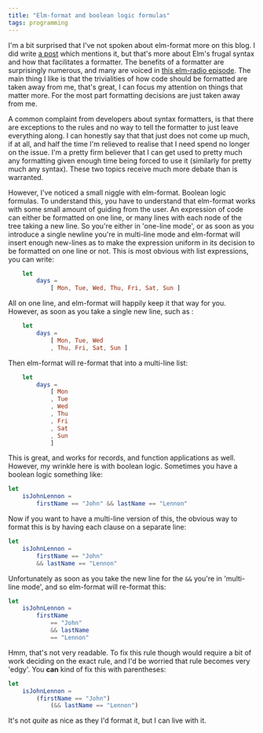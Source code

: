 ```yaml
---
title: "Elm-format and boolean logic formulas"
tags: programming
---
```


I'm a bit surprised that I've not spoken about elm-format more on this blog. I did write [a post](/posts/2021-01-27-frugal-syntax-formatter) which mentions it, but that's more about Elm's frugal syntax and how that facilitates a formatter. The benefits of a formatter are surprisingly numerous, and many are voiced in [this elm-radio episode](https://elm-radio.com/episode/elm-format/). The main thing I like is that the trivialities of how code should be formatted are taken away from me, that's great, I can focus my attention on things that matter more. For the most part formatting decisions are just taken away from me. 

A common complaint from developers about syntax formatters, is that there are exceptions to the rules and no way to tell the formatter to just leave everything along. I can honestly say that that just does not come up much, if at all, and half the time I'm relieved to realise that I need spend no longer on the issue. I'm a pretty firm believer that I can get used to pretty much any formatting given enough time being forced to use it (similarly for pretty much any syntax). These two topics receive much more debate than is warranted.

However, I've noticed a small niggle with elm-format. Boolean logic formulas. To understand this, you have to understand that elm-format works with some small amount of guiding from the user. An expression of code can either be formatted on one line, or many lines with each node of the tree taking a new line. So you're either in 'one-line mode', or as soon as you introduce a single newline you're in multi-line mode and elm-format will insert enough new-lines as to make the expression uniform in its decision to be formatted on one line or not. This is most obvious with list expressions, you can write:

```elm
    let
        days =
            [ Mon, Tue, Wed, Thu, Fri, Sat, Sun ]
```

All on one line, and elm-format will happily keep it that way for you. However, as soon as you take a single new line, such as :

```elm
    let
        days =
            [ Mon, Tue, Wed
            , Thu, Fri, Sat, Sun ]
```
Then elm-format will re-format that into a multi-line list:


```elm
    let
        days =
            [ Mon
            , Tue
            , Wed
            , Thu
            , Fri
            , Sat
            , Sun 
            ]
```

This is great, and works for records, and function applications as well. However, my wrinkle here is with boolean logic. Sometimes you have a boolean logic something like:

```elm
let
    isJohnLennon =
        firstName == "John" && lastName == "Lennon"
```

Now if you want to have a multi-line version of this, the obvious way to format this is by having each clause on a separate line:


```elm
let
    isJohnLennon =
        firstName == "John"
        && lastName == "Lennon"
```

Unfortunately as soon as you take the new line for the `&&` you're in 'multi-line mode', and so elm-format will re-format this:


```elm
let
    isJohnLennon =
        firstName 
            == "John"
            && lastName 
            == "Lennon"
```

Hmm, that's not very readable. To fix this rule though would require a bit of work deciding on the exact rule, and I'd be worried that rule becomes very 'edgy'. You **can** kind of fix this with parentheses:


```elm
let
    isJohnLennon =
        (firstName == "John")
            (&& lastName == "Lennon")
```

It's not *quite* as nice as they I'd format it, but I can live with it.
